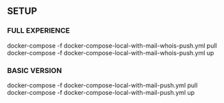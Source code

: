 ## SETUP

### FULL EXPERIENCE
docker-compose -f docker-compose-local-with-mail-whois-push.yml pull  
docker-compose -f docker-compose-local-with-mail-whois-push.yml up  


### BASIC VERSION

docker-compose -f docker-compose-local-with-mail-push.yml pull  
docker-compose -f docker-compose-local-with-mail-push.yml up 
